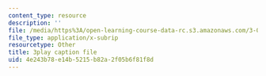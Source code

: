 ```yaml
---
content_type: resource
description: ''
file: /media/https%3A/open-learning-course-data-rc.s3.amazonaws.com/3-091sc-introduction-to-solid-state-chemistry-fall-2010/4e243b78e14b5215b82a2f05b6f81f8d_FfBc3M5EaeU.vtt
file_type: application/x-subrip
resourcetype: Other
title: 3play caption file
uid: 4e243b78-e14b-5215-b82a-2f05b6f81f8d
---
```

